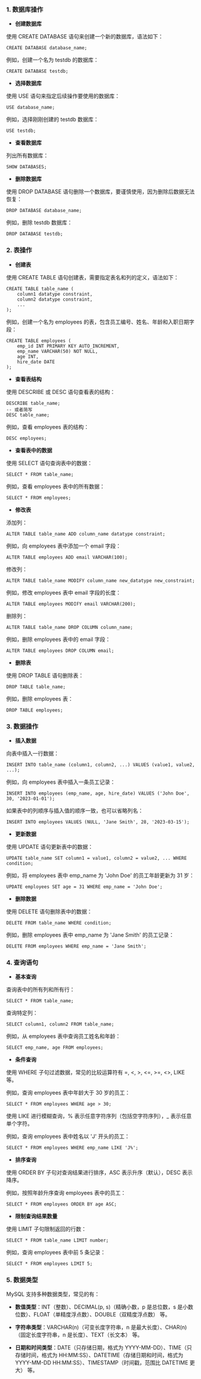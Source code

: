### 1. 数据库操作

- **创建数据库**

使用 CREATE DATABASE 语句来创建一个新的数据库，语法如下：

```
CREATE DATABASE database_name;
```

例如，创建一个名为 testdb 的数据库：

```
CREATE DATABASE testdb;
```

- **选择数据库**

使用 USE 语句来指定后续操作要使用的数据库：

```
USE database_name;
```

例如，选择刚刚创建的 testdb 数据库：

```
USE testdb;
```

- **查看数据库**

列出所有数据库：

```
SHOW DATABASES;
```

- **删除数据库**

使用 DROP DATABASE 语句删除一个数据库，要谨慎使用，因为删除后数据无法恢复：

```
DROP DATABASE database_name;
```

例如，删除 testdb 数据库：

```
DROP DATABASE testdb;
```

### 2. 表操作

- **创建表**

使用 CREATE TABLE 语句创建表，需要指定表名和列的定义，语法如下：

```
CREATE TABLE table_name (
    column1 datatype constraint,
    column2 datatype constraint,
    ...
);
```

例如，创建一个名为 employees 的表，包含员工编号、姓名、年龄和入职日期字段：

```
CREATE TABLE employees (
    emp_id INT PRIMARY KEY AUTO_INCREMENT,
    emp_name VARCHAR(50) NOT NULL,
    age INT,
    hire_date DATE
);
```

- **查看表结构**

使用 DESCRIBE 或 DESC 语句查看表的结构：

```
DESCRIBE table_name;
-- 或者简写
DESC table_name;
```

例如，查看 employees 表的结构：

```
DESC employees;
```

- **查看表中的数据**

使用 SELECT 语句查询表中的数据：

```
SELECT * FROM table_name;
```

例如，查看 employees 表中的所有数据：

```
SELECT * FROM employees;
```

- **修改表**

添加列：

```
ALTER TABLE table_name ADD column_name datatype constraint;
```

例如，向 employees 表中添加一个 email 字段：

```
ALTER TABLE employees ADD email VARCHAR(100);
```

修改列：

```
ALTER TABLE table_name MODIFY column_name new_datatype new_constraint;
```

例如，修改 employees 表中 email 字段的长度：

```
ALTER TABLE employees MODIFY email VARCHAR(200);
```

删除列：

```
ALTER TABLE table_name DROP COLUMN column_name;
```

例如，删除 employees 表中的 email 字段：

```
ALTER TABLE employees DROP COLUMN email;
```

- **删除表**

使用 DROP TABLE 语句删除表：

```
DROP TABLE table_name;
```

例如，删除 employees 表：

```
DROP TABLE employees;
```

### 3. 数据操作

- **插入数据**

向表中插入一行数据：

```
INSERT INTO table_name (column1, column2, ...) VALUES (value1, value2, ...);
```

例如，向 employees 表中插入一条员工记录：

```
INSERT INTO employees (emp_name, age, hire_date) VALUES ('John Doe', 30, '2023-01-01');
```

如果表中的列顺序与插入值的顺序一致，也可以省略列名：

```
INSERT INTO employees VALUES (NULL, 'Jane Smith', 28, '2023-03-15');
```

- **更新数据**

使用 UPDATE 语句更新表中的数据：

```
UPDATE table_name SET column1 = value1, column2 = value2, ... WHERE condition;
```

例如，将 employees 表中 emp_name 为 'John Doe' 的员工年龄更新为 31 岁：

```
UPDATE employees SET age = 31 WHERE emp_name = 'John Doe';
```

- **删除数据**

使用 DELETE 语句删除表中的数据：

```
DELETE FROM table_name WHERE condition;
```

例如，删除 employees 表中 emp_name 为 'Jane Smith' 的员工记录：

```
DELETE FROM employees WHERE emp_name = 'Jane Smith';
```

### 4. 查询语句

- **基本查询**

查询表中的所有列和所有行：

```
SELECT * FROM table_name;
```

查询特定列：

```
SELECT column1, column2 FROM table_name;
```

例如，从 employees 表中查询员工姓名和年龄：

```
SELECT emp_name, age FROM employees;
```

- **条件查询**

使用 WHERE 子句过滤数据，常见的比较运算符有 =, <, >, <=, >=, <>, LIKE 等。

例如，查询 employees 表中年龄大于 30 岁的员工：

```
SELECT * FROM employees WHERE age > 30;
```

使用 LIKE 进行模糊查询，% 表示任意字符序列（包括空字符序列），_ 表示任意单个字符。

例如，查询 employees 表中姓名以 'J' 开头的员工：

```
SELECT * FROM employees WHERE emp_name LIKE 'J%';
```

- **排序查询**

使用 ORDER BY 子句对查询结果进行排序，ASC 表示升序（默认），DESC 表示降序。

例如，按照年龄升序查询 employees 表中的员工：

```
SELECT * FROM employees ORDER BY age ASC;
```

- **限制查询结果数量**

使用 LIMIT 子句限制返回的行数：

```
SELECT * FROM table_name LIMIT number;
```

例如，查询 employees 表中前 5 条记录：

```
SELECT * FROM employees LIMIT 5;
```

### 5. 数据类型

MySQL 支持多种数据类型，常见的有：

- **数值类型**：INT（整数）、DECIMAL(p, s)（精确小数，p 是总位数，s 是小数位数）、FLOAT（单精度浮点数）、DOUBLE（双精度浮点数） 等。

- **字符串类型**：VARCHAR(n)（可变长度字符串，n 是最大长度）、CHAR(n)（固定长度字符串，n 是长度）、TEXT（长文本） 等。

- **日期和时间类型**：DATE（只存储日期，格式为 YYYY-MM-DD）、TIME（只存储时间，格式为 HH:MM:SS）、DATETIME（存储日期和时间，格式为 YYYY-MM-DD HH:MM:SS）、TIMESTAMP（时间戳，范围比 DATETIME 更大） 等。





